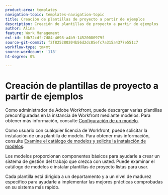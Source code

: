 ```yaml
---
product-area: templates
navigation-topic: templates-navigation-topic
title: Creación de plantillas de proyecto a partir de ejemplos
description: Creación de plantillas de proyecto a partir de ejemplos
author: Alina
feature: Work Management
exl-id: fdb72cdf-7d84-4698-a4b9-14520080979f
source-git-commit: f2f825280204b56d2dc85efc7a315a4377e551c7
workflow-type: tm+mt
source-wordcount: '118'
ht-degree: 0%

---
```


# Creación de plantillas de proyecto a partir de ejemplos

<!--
<p data-mc-conditions="QuicksilverOrClassic.Draft mode">(NOTE: this is for QS only. Rest of the article still OK for classic.)</p>
-->

Como administrador de Adobe Workfront, puede descargar varias plantillas preconfiguradas en la instancia de Workfront mediante modelos. Para obtener más información, consulte [Configuración de un modelo](../../../administration-and-setup/blueprints/configure-template-package.md).

Como usuario con cualquier licencia de Workfront, puede solicitar la instalación de una plantilla de modelo. Para obtener más información, consulte [Examine el catálogo de modelos y solicite la instalación de modelos](../../../administration-and-setup/blueprints/browse-catalog.md).

Los modelos proporcionan componentes básicos para ayudarle a crear un sistema de gestión del trabajo que crezca con usted. Puede examinar el catálogo de modelos e instalar plantillas de proyecto listas para usar.

Cada plantilla está dirigida a un departamento y a un nivel de madurez específico para ayudarle a implementar las mejores prácticas comprobadas en su sistema más rápido.
